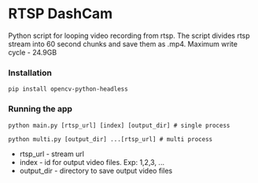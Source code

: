 # RTSP DashCam

Python script for looping video recording from rtsp. The script divides rtsp stream into 60 second chunks and save them as .mp4.
Maximum write cycle - 24.9GB

### Installation

```shell
pip install opencv-python-headless
```

### Running the app

```shell
python main.py [rtsp_url] [index] [output_dir] # single process
```

```shell
python multi.py [output_dir] ...[rtsp_url] # multi process
```

- rtsp_url - stream url
- index - id for output video files. Exp: 1,2,3, ...
- output_dir - directory to save output video files
